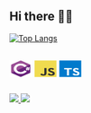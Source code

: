## Hi there 👋😎

[![Top Langs](https://github-readme-stats.vercel.app/api/top-langs/?username=jose-vitor-quadrado&layout=compact&theme=dracula)](https://github.com/anuraghazra/github-readme-stats)

<div style="display: inline_block"><br>
    <img align="center" alt="Jvq-C#" height="30" width="40" src="https://raw.githubusercontent.com/devicons/devicon/master/icons/csharp/csharp-original.svg"/>
    <img align="center" alt="Jvq-JS" height="30" width="40" src="https://raw.githubusercontent.com/devicons/devicon/master/icons/javascript/javascript-original.svg"/>
    <img align="center" alt="Jvq-TS" height="30" width="40" src="https://raw.githubusercontent.com/devicons/devicon/master/icons/typescript/typescript-original.svg"/>
    <!--
    <img align="center" alt="Jvq-NodeJS" height="30" width="40" src="https://raw.githubusercontent.com/devicons/devicon/master/icons/nodejs/nodejs-original.svg"/>
    <img align="center" alt="Jvq-ReactJS" height="30" width="40" src="https://raw.githubusercontent.com/devicons/devicon/master/icons/react/react-original.svg"/>
    -->
</div>
    
##

<div>
    <a href="mailto:josevitorquadrado@gmail.com" target="_blank">
        <img src="https://img.shields.io/badge/-Gmail-%23333?style=for-the-badge&logo=gmail&logoColor=white">
    </a>
    <a href="https://www.linkedin.com/in/jose-vitor-quadrado/" target="_blank">
        <img src="https://img.shields.io/badge/-LinkedIn-%230077B5?style=for-the-badge&logo=linkedin&logoColor=white">
    </a>
</div>
